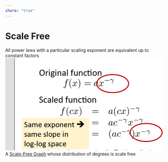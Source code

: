 ```yaml
---  
share: "true"  
---  
```

# Scale Free  
  
All power laws with a particular scaling exponent are equivalent up to constant factors  
![Pasted image 20240116145741.png](./assets/Pasted%20image%2020240116145741.png)  
A [Scale-Free Graph](./Scale-Free%20Graph.md) whose distribution of degrees is scale free  
